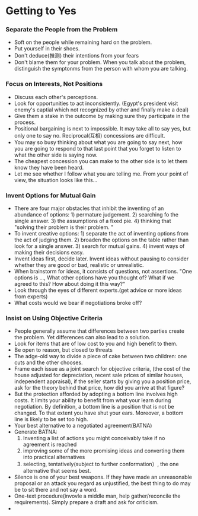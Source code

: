 # Getting to Yes

### Separate the People from the Problem


- Soft on the people while remaining hard on the problem. 
- Put yourself in their shoes.
- Don't deduce(推测) their intentions from your fears
- Don't blame them for your problem. When you talk about the problem, distinguish the symptonms from the person with whom you are talking. 



### Focus on Interests, Not Positions

- Discuss each other's perceptions. 
- Look for opportunities to act inconsistently. (Egypt's president visit enemy's captial which not recognized by other and finally make a deal)
- Give them a stake in the outcome by making sure they participate in the process.
- Positional bargaining is next to impossible. It may take all to say yes, but only one to say no. Reciprocal(互相) concessions are difficult. 
- You may so busy thinking about what you are going to say next, how you are going to respond to that last point that you forget to listen to what the other side is saying now. 
- The cheapest concession you can make to the other side is to let them know they have been heard.
- Let me see whether I follow what you are telling me. From your point of view, the situation looks like this...

### Invent Options for Mutual Gain

- There are four major obstacles that inhibit the inventing of an abundance of options: 1) permature judgement. 2) searching fo the single answer. 3) the assumptions of a fixed pie. 4) thinking that "solving their problem is their problem. "
- To invent creative options: 1) separate the act of inventing options from the act of judging them. 2) broaden the options on the table rather than look for a single answer. 3) search for mutual gains. 4) invent ways of making their decisions easy. 
- Invent ideas first, decide later. Invent ideas without pausing to consider whether they are good or bad, realistic or unrealistic. 
- When brainstorm for ideas, it consists of questions, not assertions. "One options is ..., What other options have you thought of? What if we agreed to this? How about doing it this way?"
- Look through the eyes of different experts.(get advice or more ideas from experts)
- What costs would we bear if negotiations broke off?

### Insist on Using Objective Criteria

- People generally assume that differences between two parties create the problem. Yet differences can also lead to a solution. 
- Look for items that are of low cost to you and high benefit to them.
- Be open to reason, but closed to threats
- The adge-old way to divide a piece of cake between two children: one cuts and the other chooses. 
- Frame each issue as a joint search for objective criteria, (the cost of the house adjusted for depreciation, recent sale prices of similar houses, independent appraisal), if the seller starts by giving you a position price, ask for the theory behind that price, how did you arrive at that figure?
- But the protection afforded by adopting a bottom line involves high costs. It limits your ability to benefit from what your learn during negotiation. By definition, a bottom line is a position that is not be changed. To that extent you have shut your ears. Moreover, a bottom line is likely to be set too high.
- Your best alternative to a negotiated agreement(BATNA)
- Generate BATNA: 
  1) Inventing a list of actions you might conceivably take if no agreement is reached
  2) improving some of the more promising ideas and converting them into practical alternatives
  3) selecting, tentatively(subject to further conformation）, the one alternative that seems best. 
- Silence is one of your best weapons. If they have made an unreasonable proposal or an attack you regard as unjustified, the best thing to do may be to sit there and not say a word.
- One-text procedure(invovle a middle man, help gather/reconcile the requirements). Simply prepare a draft and ask for criticism. 
- 
